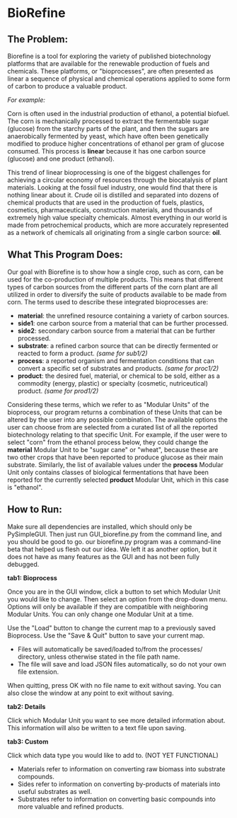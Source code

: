 # BioRefine


## The Problem:

Biorefine is a tool for exploring the variety of published biotechnology platforms that are available for the renewable production of fuels and chemicals. These platforms, or "bioprocesses", are often presented as linear a sequence of physical and chemical operations applied to some form of carbon to produce a valuable product. 

*For example:*

Corn is often used in the industrial production of ethanol, a potential biofuel. The corn is mechanically processed to extract the fermentable sugar (glucose) from the starchy parts of the plant, and then the sugars are anaerobically fermented by yeast, which have often been genetically modified to produce higher concentrations of ethanol per gram of glucose consumed. This process is **linear** because it has one carbon source (glucose) and one product (ethanol). 

This trend of linear bioprocessing is one of the biggest challenges for achieving a circular economy of resources through the biocatalysis of plant materials. Looking at the fossil fuel industry, one would find that there is nothing linear about it. Crude oil is distilled and separated into dozens of chemical products that are used in the production of fuels, plastics, cosmetics, pharmaceuticals, construction materials, and thousands of extremely high value specialty chemicals. Almost everything in our world is made from petrochemical products, which are more accurately represented as a network of chemicals all originating from a single carbon source: **oil**. 

## What This Program Does:

Our goal with Biorefine is to show how a single crop, such as corn, can be used for the co-production of multiple products. This means that different types of carbon sources from the different parts of the corn plant are all utilized in order to diversify the suite of products available to be made from corn. The terms used to describe these integrated bioprocesses are:

- **material**:   the unrefined resource containing a variety of carbon sources.  
- **side1**:      one carbon source from a material that can be further processed.
- **side2**:      secondary carbon source from a material that can be further processed.
- **substrate**:  a refined carbon source that can be directly fermented or reacted to form a product. *(same for sub1/2)*
- **process**:    a reported organism and fermentation conditions that can convert a specific set of substrates and products. *(same for proc1/2)*
- **product**:    the desired fuel, material, or chemical to be sold, either as a commodity (energy, plastic) or specialty (cosmetic, nutriceutical) product. *(same for prod1/2)*

Considering these terms, which we refer to as "Modular Units" of the bioprocess, our program returns a combination of these Units that can be altered by the user into any possible combination. The available options the user can choose from are selected from a curated list of all the reported biotechnology relating to that specific Unit. For example, if the user were to select "corn" from the ethanol process below, they could change the **material** Modular Unit to be "sugar cane" or "wheat", because these are two other crops that have been reported to produce glucose as their main substrate. Similarly, the list of available values under the **process** Modular Unit only contains classes of biological fermentations that have been reported for the currently selected **product** Modular Unit, which in this case is "ethanol". 

## How to Run:

Make sure all dependencies are installed, which should only be PySimpleGUI. Then just run GUI_biorefine.py from the command line, and you should be good to go. our biorefine.py program was a command-line beta that helped us flesh out our idea. We left it as another option, but it does not have as many features as the GUI and has not been fully debugged.

**tab1: Bioprocess**

Once you are in the GUI window, click a button to set which Modular Unit you would like to change. Then select an option from the drop-down menu. Options will only be available if they are compatible with neighboring Modular Units. You can only change one Modular Unit at a time.

Use the "Load" button to change the current map to a previously saved Bioprocess. Use the "Save & Quit" button to save your current map.

- Files will automatically be saved/loaded to/from the processes/ directory, unless otherwise stated in the file path name.
- The file will save and load JSON files automatically, so do not your own file extension.

When quitting, press OK with no file name to exit without saving. You can also close the window at any point to exit without saving.

**tab2: Details**

Click which Modular Unit you want to see more detailed information about. This information will also be written to a text file upon saving.


**tab3: Custom**

Click which data type you would like to add to. (NOT YET FUNCTIONAL)

- Materials refer to information on converting raw biomass into substrate compounds.
- Sides refer to information on converting by-products of materials into useful substrates as well.
- Substrates refer to information on converting basic compounds into more valuable and refined products.

